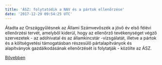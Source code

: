 ```yaml
---
title: 'ÁSZ: folytatódik a NAV és a pártok ellenőrzése'
date: '2017-12-29 09:54:25 UTC'
---
```


Átadta az Országgyűlésnek az Állami Számvevőszék a jövő év első félévi ellenőrzési tervét, amelyből kiderül, hogy az ellenőrző tevékenységet végző szervezetek - az adóhivatal és az államkincstár -vizsgálatát, illetve a pártok és a költségvetési támogatásban részesülő pártalapítványok és alapítványok gazdálkodásának ellenőrzését is folytatják - közölte az ÁSZ.


[Bővebben](http://ift.tt/2pRLil1)
